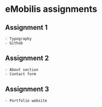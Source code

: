 # eMobilis assignments

## Assignment 1

    - Typography
    - Github

## Assignment 2

    - About section
    - Contact form

## Assignment 3

    - Portfolio website
